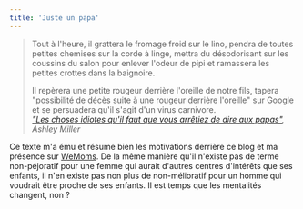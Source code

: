```yaml
---
title: 'Juste un papa'
---
```


> Tout à l'heure, il grattera le fromage froid sur le lino, pendra de toutes
> petites chemises sur la corde à linge, mettra du désodorisant sur les coussins
> du salon pour enlever l'odeur de pipi et ramassera les petites crottes dans la
> baignoire.
>
> Il repèrera une petite rougeur derrière l'oreille de notre fils, tapera
> "possibilité de décès suite à une rougeur derrière l'oreille" sur Google et se
> persuadera qu'il s'agit d'un virus carnivore.  
> <cite>["Les choses idiotes qu'il faut que vous arrêtiez de dire aux papas"](http://www.huffingtonpost.fr/rosie-devereux/les-choses-idiotes-quil-faut-que-vous-arretiez-de-dire-aux-papas_b_9236436.html),
> Ashley Miller</cite>

Ce texte m'a ému et résume bien les motivations derrière ce blog et ma présence
sur [WeMoms](/2016/01/wemoms-app/). De la même manière qu'il n'existe pas de
terme non-péjoratif pour une femme qui aurait d'autres centres d'intérêts que
ses enfants, il n'en existe pas non plus de non-mélioratif pour un homme qui
voudrait être proche de ses enfants. Il est temps que les mentalités changent,
non ?
